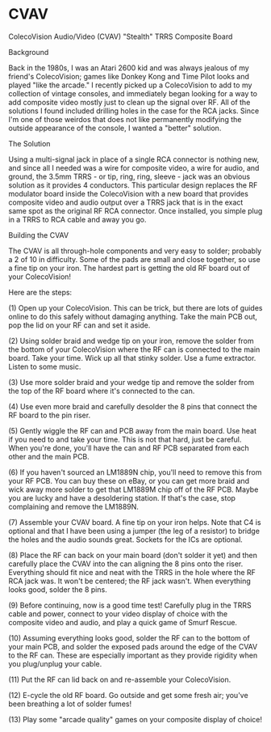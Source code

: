 # CVAV
ColecoVision Audio/Video (CVAV) "Stealth" TRRS Composite Board

Background

Back in the 1980s, I was an Atari 2600 kid and was always jealous of my friend's ColecoVision; games like Donkey Kong and Time Pilot looks and played "like the arcade." I recently picked up a ColecoVision to add to my collection of vintage consoles, and immediately began looking for a way to add composite video mostly just to clean up the signal over RF. All of the solutions I found included drilling holes in the case for the RCA jacks. Since I'm one of those weirdos that does not like permanently modifying the outside appearance of the console, I wanted a "better" solution. 

The Solution

Using a multi-signal jack in place of a single RCA connector is nothing new, and since all I needed was a wire for composite video, a wire for audio, and ground, the 3.5mm TRRS - or tip, ring, ring, sleeve - jack was an obvious solution as it provides 4 conductors. This particular design replaces the RF modulator board inside the ColecoVision with a new board that provides composite video and audio output over a TRRS jack that is in the exact same spot as the original RF RCA connector. Once installed, you simple plug in a TRRS to RCA cable and away you go.

Building the CVAV

The CVAV is all through-hole components and very easy to solder; probably a 2 of 10 in difficulty. Some of the pads are small and close together, so use a fine tip on your iron. The hardest part is getting the old RF board out of your ColecoVision!

Here are the steps:

(1)	Open up your ColecoVision. This can be trick, but there are lots of guides online to do this safely without damaging anything. Take the main PCB out, pop the lid on your RF can and set it aside.

(2)	Using solder braid and wedge tip on your iron, remove the solder from the bottom of your ColecoVision where the RF can is connected to the main board. Take your time. Wick up all that stinky solder. Use a fume extractor. Listen to some music.

(3)	Use more solder braid and your wedge tip and remove the solder from the top of the RF board where it's connected to the can.

(4)	Use even more braid and carefully desolder the 8 pins that connect the RF board to the pin riser.

(5)	Gently wiggle the RF can and PCB away from the main board. Use heat if you need to and take your time. This is not that hard, just be careful. When you're done, you'll have the can and RF PCB separated from each other and the main PCB. 

(6)	If you haven't sourced an LM1889N chip, you'll need to remove this from your RF PCB. You can buy these on eBay, or you can get more braid and wick away more solder to get that LM1889M chip off of the RF PCB. Maybe you are lucky and have a desoldering station. If that's the case, stop complaining and remove the LM1889N.

(7)	Assemble your CVAV board. A fine tip on your iron helps. Note that C4 is optional and that I have been using a jumper (the leg of a resistor) to bridge the holes and the audio sounds great. Sockets for the ICs are optional.

(8)	Place the RF can back on your main board (don't solder it yet) and then carefully place the CVAV into the can aligning the 8 pins onto the riser. Everything should fit nice and neat with the TRRS in the hole where the RF RCA jack was. It won't be centered; the RF jack wasn't. When everything looks good, solder the 8 pins.

(9)	Before continuing, now is a good time test! Carefully plug in the TRRS cable and power, connect to your video display of choice with the composite video and audio, and play a quick game of Smurf Rescue.

(10) Assuming everything looks good, solder the RF can to the bottom of your main PCB, and solder the exposed pads around the edge of the CVAV to the RF can. These are especially important as they provide rigidity when you plug/unplug your cable.

(11) Put the RF can lid back on and re-assemble your ColecoVision. 

(12) E-cycle the old RF board. Go outside and get some fresh air; you've been breathing a lot of solder fumes!

(13) Play some "arcade quality" games on your composite display of choice!
